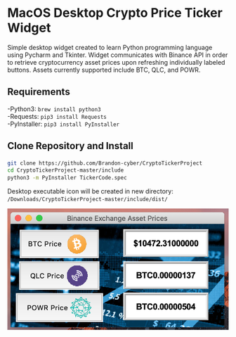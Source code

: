 # MacOS Desktop Crypto Price Ticker Widget

Simple desktop widget created to learn Python programming language using Pycharm and Tkinter. Widget communicates with Binance API in order to retrieve cryptocurrency asset prices upon refreshing individually labeled buttons. Assets currently supported include BTC, QLC, and POWR.

## Requirements
 -Python3: `brew install python3`                                                                                                         
 -Requests: `pip3 install Requests`                                                                                                       
 -PyInstaller: `pip3 install PyInstaller`                                                                                                 

## Clone Repository and Install

```bash
git clone https://github.com/Brandon-cyber/CryptoTickerProject
cd CryptoTickerProject-master/include
python3 -m PyInstaller TickerCode.spec
```
Desktop executable icon will be created in new directory: `/Downloads/CryptoTickerProject-master/include/dist/`

![screenshot](include/WidgetExample.png)

